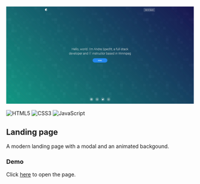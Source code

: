 ![Landing page](assets/img/landing-page.jpg "Landing page")

![HTML5](https://img.shields.io/badge/html5-%23E34F26.svg?style=for-the-badge&logo=html5&logoColor=white)
![CSS3](https://img.shields.io/badge/css3-%231572B6.svg?style=for-the-badge&logo=css3&logoColor=white)
![JavaScript](https://img.shields.io/badge/javascript-%23323330.svg?style=for-the-badge&logo=javascript&logoColor=%23F7DF1E)

## Landing page

A modern landing page with a modal and an animated backgound.

### Demo

Click [here](https://mrspecht.github.io/landing-page/) to open the page.
